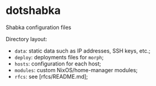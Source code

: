 # dotshabka

Shabka configuration files

Directory layout:

* `data`: static data such as IP addresses, SSH keys, etc.;
* `deploy`: deployments files for `morph`;
* `hosts`: configuration for each host;
* `modules`: custom NixOS/home-manager modules;
* `rfcs`: see [rfcs/README.md];
